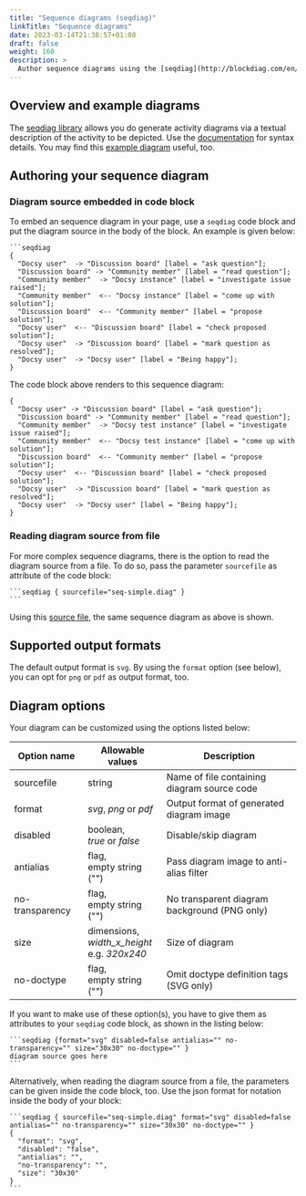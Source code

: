 ```yaml
---
title: "Sequence diagrams (seqdiag)"
linkTitle: "Sequence diagrams"
date: 2023-03-14T21:38:57+01:00
draft: false
weight: 160
description: >
  Author sequence diagrams using the [seqdiag](http://blockdiag.com/en/seqdiag/) library.
---
```

## Overview and example diagrams

The [seqdiag library](https://github.com/blockdiag/seqdiag) allows you do generate activity diagrams via a textual description of the activity to be depicted. Use the [documentation](http://blockdiag.com/en/seqdiag/) for syntax details.
You may find this [example diagram](http://blockdiag.com/en/seqdiag/examples.html) useful, too.

## Authoring your sequence diagram

### Diagram source embedded in code block

To embed an sequence diagram in your page, use a `seqdiag` code block and put the diagram source in the body of the block. An example is given below:

````
```seqdiag
{
  "Docsy user"  -> "Discussion board" [label = "ask question"];
  "Discussion board" -> "Community member" [label = "read question"];
  "Community member"  -> "Docsy instance" [label = "investigate issue raised"];
  "Community member"  <-- "Docsy instance" [label = "come up with solution"];
  "Discussion board"  <-- "Community member" [label = "propose solution"];
  "Docsy user"  <-- "Discussion board" [label = "check proposed solution"];
  "Docsy user"  -> "Discussion board" [label = "mark question as resolved"];
  "Docsy user"  -> "Docsy user" [label = "Being happy"];
}
````

The code block above renders to this sequence diagram:

```seqdiag
{
  "Docsy user" -> "Discussion board" [label = "ask question"];
  "Discussion board" -> "Community member" [label = "read question"];
  "Community member"  -> "Docsy test instance" [label = "investigate issue raised"];
  "Community member"  <-- "Docsy test instance" [label = "come up with solution"];
  "Discussion board"  <-- "Community member" [label = "propose solution"];
  "Docsy user"  <-- "Discussion board" [label = "check proposed solution"];
  "Docsy user"  -> "Discussion board" [label = "mark question as resolved"];
  "Docsy user"  -> "Docsy user" [label = "Being happy"];
}
```

### Reading diagram source from file

For more complex sequence diagrams, there is the option to read the diagram source from a file. To do so, pass the parameter `sourcefile` as attribute of the code block:

````
```seqdiag { sourcefile="seq-simple.diag" }
```
````

Using this [source file](seq-simple.diag), the same sequence diagram as above is shown.

## Supported output formats

The default output format is `svg`. By using the `format` option (see below), you can opt for `png` or `pdf` as output format, too. 

## Diagram options

Your diagram can be customized using the options listed below: 

| Option name     | Allowable values                                  | Description                                  |
|-----------------|---------------------------------------------------|----------------------------------------------|
| sourcefile      | string                                            | Name of file containing diagram source code  |
| format          | _svg_, _png_ or _pdf_                             | Output format of generated diagram image     |
| disabled        | boolean,<br>_true_ or _false_                     | Disable/skip diagram                         |
| antialias       | flag,<br>empty string ("")                        | Pass diagram image to anti-alias filter      |
| no-transparency | flag,<br>empty string ("")                        | No transparent diagram background (PNG only) |
| size            | dimensions,<br>_width_x_height_<br>e.g. _320x240_ | Size of diagram                              |
| no-doctype      | flag,<br>empty string ("")                        | Omit doctype definition tags (SVG only)      |

If you want to make use of these option(s), you have to give them as attributes to your `seqdiag` code block, as shown in the listing below:

````
```seqdiag {format="svg" disabled=false antialias="" no-transparency="" size="30x30" no-doctype="" }
diagram source goes here
```
````

Alternatively, when reading the diagram source from a file, the parameters can be given inside the code block, too. Use the json format for notation inside the body of your block:

````
```seqdiag { sourcefile="seq-simple.diag" format="svg" disabled=false antialias="" no-transparency="" size="30x30" no-doctype="" }
{
  "format": "svg",
  "disabled": "false",
  "antialias": "",
  "no-transparency": "",
  "size": "30x30"
}
```
````
